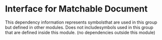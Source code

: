 
# Interface for Matchable Document
This dependency information represents symbolsthat are used in this group but defined in other modules.  Does not includesymbols used in this group that are defined inside this module.
(no dependencies outside this module)
